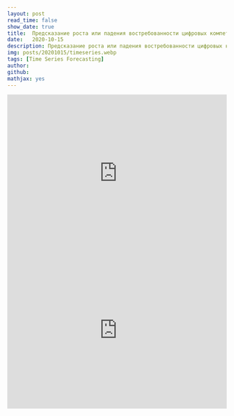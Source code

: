 ```yaml
---
layout: post
read_time: false
show_date: true
title:  Предсказание роста или падения востребованности цифровых компетенций
date:   2020-10-15
description: Предсказание роста или падения востребованности цифровых компетенций
img: posts/20201015/timeseries.webp
tags: [Time Series Forecasting]
author: 
github: 
mathjax: yes
---
```

<iframe src="https://docs.google.com/presentation/d/e/2PACX-1vRdzqLev4EFBCntRiLjQ2iqHePPY41b70TlXgkvOK4lx-aeh3Nep9gEkDDvhKrVngBDibXI_m4ELFsX/embed?start=false&loop=false&delayms=3000" frameborder="0" width="100%" height="360" allowfullscreen="true" mozallowfullscreen="true" webkitallowfullscreen="true"></iframe>
<iframe width="100%" height="360" src="https://www.youtube.com/embed/E1u9hT5UtGg" title="YouTube video player" frameborder="0" allow="accelerometer; autoplay; clipboard-write; encrypted-media; gyroscope; picture-in-picture; web-share" allowfullscreen></iframe>